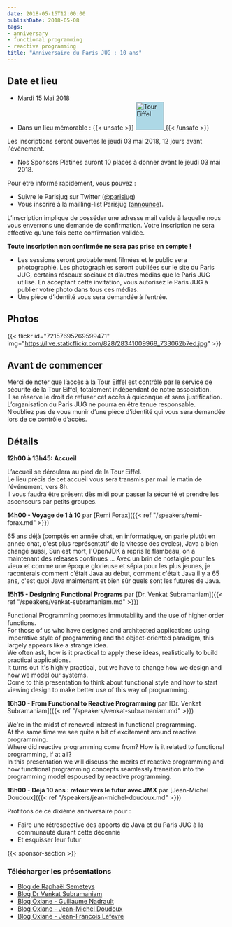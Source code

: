 ```yaml
---
date: 2018-05-15T12:00:00
publishDate: 2018-05-08
tags:
- anniversary
- functional programming
- reactive programming
title: "Anniversaire du Paris JUG : 10 ans"
---
```


## Date et lieu

- Mardi 15 Mai 2018
- Dans un lieu mémorable : {{< unsafe >}}
  <a href="https://www.toureiffel.paris/fr/entreprise/salon-gustave-eiffel">
    <img src="https://www.toureiffel.paris/themes/custom/tour_eiffel/img/tour-eiffel-icon-w.svg " style="background-color: lightblue;" alt="Tour Eiffel" width="64">
  </a>
{{< /unsafe >}}

Les inscriptions seront ouvertes le jeudi 03 mai 2018, 12 jours avant l'évènement.  

* Nos Sponsors Platines auront 10 places à donner avant le jeudi 03 mai 2018.

Pour être informé rapidement, vous pouvez :

* Suivre le Parisjug sur Twitter ([@parisjug](http://www.twitter.com/parisjug))
* Vous inscrire à la mailling-list Parisjug ([announce](https://my.sendinblue.com/users/subscribe/js_id/2zu5c/id/1)).

L’inscription implique de posséder une adresse mail valide à laquelle nous vous enverrons une demande de confirmation. Votre inscription ne sera effective qu’une fois cette confirmation validée.

**Toute inscription non confirmée ne sera pas prise en compte !**

* Les sessions seront probablement filmées et le public sera photographié. Les photographies seront publiées sur le site du Paris JUG, certains réseaux sociaux et d’autres médias que le Paris JUG utilise. En acceptant cette invitation, vous autorisez le Paris JUG à publier votre photo dans tous ces médias.
* Une pièce d’identité vous sera demandée à l’entrée. 

## Photos

{{< flickr id="72157695269599471" img="https://live.staticflickr.com/828/28341009968_733062b7ed.jpg" >}}

## Avant de commencer

Merci de noter que l’accès à la Tour Eiffel est contrôlé par le service de sécurité de la Tour Eiffel, totalement indépendant de notre association.  
Il se réserve le droit de refuser cet accès à quiconque et sans justification.  
L’organisation du Paris JUG ne pourra en être tenue responsable.  
N’oubliez pas de vous munir d’une pièce d’identité qui vous sera demandée lors de ce contrôle d’accès.

## Détails

**12h00 à 13h45: Accueil**

L’accueil se déroulera au pied de la Tour Eiffel.  
Le lieu précis de cet accueil vous sera transmis par mail le matin de l’événement, vers 8h.  
Il vous faudra être présent dès midi pour passer la sécurité et prendre les ascenseurs par petits groupes.

**14h00 - Voyage de 1 à 10** par [Remi Forax]({{< ref "/speakers/remi-forax.md" >}})

65 ans déjà (comptés en année chat, en informatique, on parle plutôt en année chat, c'est plus représentatif de la vitesse des cycles), Java a bien changé aussi, Sun est mort, l'OpenJDK a repris le flambeau, on a maintenant des releases continues ...
Avec un brin de nostalgie pour les vieux et comme une époque glorieuse et sépia pour les plus jeunes, je raconterais comment c’était Java au début, comment c'était Java il y a 65 ans, c'est quoi Java maintenant et bien sûr quels sont les futures de Java.

**15h15 - Designing Functional Programs** par [Dr. Venkat Subramaniam]({{< ref "/speakers/venkat-subramaniam.md" >}})

Functional Programming promotes immutability and the use of higher order functions.  
For those of us who have designed and architected applications using imperative style of programming and the object-oriented paradigm, this largely appears like a strange idea.  
We often ask, how is it practical to apply these ideas, realistically to build practical applications.  
It turns out it's highly practical, but we have to change how we design and how we model our systems.  
Come to this presentation to think about functional style and how to start viewing design to make better use of this way of programming.

**16h30 - From Functional to Reactive Programming** par [Dr. Venkat Subramaniam]({{< ref "/speakers/venkat-subramaniam.md" >}})

We're in the midst of renewed interest in functional programming.  
At the same time we see quite a bit of excitement around reactive programming.  
Where did reactive programming come from? How is it related to functional programming, if at all?  
In this presentation we will discuss the merits of reactive programming and how functional programming concepts seamlessly transition into the programming model espoused by reactive programming.

**18h00 - Déjà 10 ans : retour vers le futur avec JMX** par [Jean-Michel Doudoux]({{< ref "/speakers/jean-michel-doudoux.md" >}})

Profitons de ce dixième anniversaire pour :

* Faire une rétrospective des apports de Java et du Paris JUG à la communauté durant cette décennie
* Et esquisser leur futur

{{< sponsor-section >}}

### Télécharger les présentations

* [Blog de Raphaël Semeteys](https://blog.worldline.tech/2018/06/05/paris-jug-10-years.html)
* [Blog Dr Venkat Subramaniam](http://blog.agiledeveloper.com/2018/05/im-blessed-deeply-humbled-and-very.html)
* [Blog Oxiane - Guillaume Nadrault](https://blog.oxiane.com/2018/06/05/notre-premier-paris-jug/)
* [Blog Oxiane - Jean-Michel Doudoux](https://blog.oxiane.com/2018/05/18/dixieme-anniversaire-du-paris-jug/)
* [Blog Oxiane - Jean-Francois Lefevre](https://blog.oxiane.com/2018/05/17/paris-jug-10-ans-deja/)
